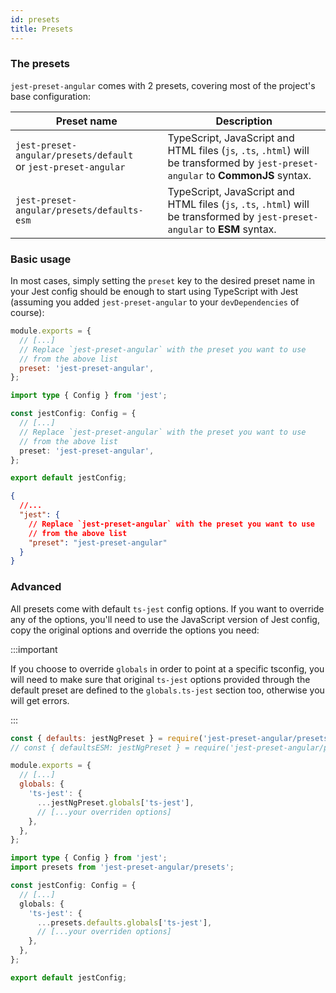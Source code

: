 ```yaml
---
id: presets
title: Presets
---
```


### The presets

`jest-preset-angular` comes with 2 presets, covering most of the project's base configuration:

| Preset name                                                        | Description                                                                                                                       |
| ------------------------------------------------------------------ | --------------------------------------------------------------------------------------------------------------------------------- |
| `jest-preset-angular/presets/default`<br/>or `jest-preset-angular` | TypeScript, JavaScript and HTML files (`js`, `.ts`, `.html`) will be transformed by `jest-preset-angular` to **CommonJS** syntax. |
| `jest-preset-angular/presets/defaults-esm`<br/>                    | TypeScript, JavaScript and HTML files (`js`, `.ts`, `.html`) will be transformed by `jest-preset-angular` to **ESM** syntax.      |

### Basic usage

In most cases, simply setting the `preset` key to the desired preset name in your Jest config should be enough to start
using TypeScript with Jest (assuming you added `jest-preset-angular` to your `devDependencies` of course):

```js tab
module.exports = {
  // [...]
  // Replace `jest-preset-angular` with the preset you want to use
  // from the above list
  preset: 'jest-preset-angular',
};
```

```ts tab
import type { Config } from 'jest';

const jestConfig: Config = {
  // [...]
  // Replace `jest-preset-angular` with the preset you want to use
  // from the above list
  preset: 'jest-preset-angular',
};

export default jestConfig;
```

```JSON tab
{
  //...
  "jest": {
    // Replace `jest-preset-angular` with the preset you want to use
    // from the above list
    "preset": "jest-preset-angular"
  }
}
```

### Advanced

All presets come with default `ts-jest` config options.
If you want to override any of the options, you'll need to use the JavaScript version of Jest config,
copy the original options and override the options you need:

:::important

If you choose to override `globals` in order to point at a specific tsconfig, you will need to make sure that original `ts-jest`
options provided through the default preset are defined to the `globals.ts-jest` section too, otherwise you will get
errors.

:::

```js tab
const { defaults: jestNgPreset } = require('jest-preset-angular/presets');
// const { defaultsESM: jestNgPreset } = require('jest-preset-angular/presets')

module.exports = {
  // [...]
  globals: {
    'ts-jest': {
      ...jestNgPreset.globals['ts-jest'],
      // [...your overriden options]
    },
  },
};
```

```ts tab
import type { Config } from 'jest';
import presets from 'jest-preset-angular/presets';

const jestConfig: Config = {
  // [...]
  globals: {
    'ts-jest': {
      ...presets.defaults.globals['ts-jest'],
      // [...your overriden options]
    },
  },
};

export default jestConfig;
```
